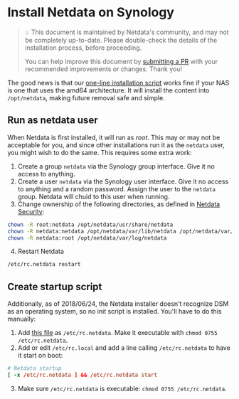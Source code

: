<!--
title: "Install Netdata on Synology"
description: "The Netdata Agent can be installed on AMD64-compatible NAS systems using the 64-bit pre-compiled static binary."
custom_edit_url: https://github.com/netdata/netdata/edit/master/packaging/installer/methods/synology.md
sidebar_label: "Install Netdata on Synology"
learn_status: "Published"
learn_topic_type: "Tasks"
learn_rel_path: "Installation"
-->

# Install Netdata on Synology

> 💡 This document is maintained by Netdata's community, and may not be completely up-to-date. Please double-check the
> details of the installation process, before proceeding.
>
> You can help improve this document by 
> [submitting a PR](https://github.com/netdata/netdata/edit/master/packaging/installer/methods/synology.md) 
> with your recommended improvements or changes. Thank you!


The good news is that our 
[one-line installation script](https://github.com/netdata/netdata/blob/master/packaging/installer/methods/kickstart.md) 
works fine if your NAS is one that uses the amd64 architecture. It
will install the content into `/opt/netdata`, making future removal safe and simple.

## Run as netdata user

When Netdata is first installed, it will run as _root_. This may or may not be acceptable for you, and since other
installations run it as the `netdata` user, you might wish to do the same. This requires some extra work:

1.  Create a group `netdata` via the Synology group interface. Give it no access to anything.
2.  Create a user `netdata` via the Synology user interface. Give it no access to anything and a random password. Assign
    the user to the `netdata` group. Netdata will chuid to this user when running.
3.  Change ownership of the following directories, as defined in 
    [Netdata Security](https://github.com/netdata/netdata/blob/master/docs/netdata-security.md#security-design):

```sh
chown -R root:netdata /opt/netdata/usr/share/netdata
chown -R netdata:netdata /opt/netdata/var/lib/netdata /opt/netdata/var/cache/netdata
chown -R netdata:root /opt/netdata/var/log/netdata
```

4. Restart Netdata

```sh
/etc/rc.netdata restart
```

## Create startup script

Additionally, as of 2018/06/24, the Netdata installer doesn't recognize DSM as an operating system, so no init script is
installed. You'll have to do this manually:

1.  Add [this file](https://gist.github.com/oskapt/055d474d7bfef32c49469c1b53e8225f) as `/etc/rc.netdata`. Make it
    executable with `chmod 0755 /etc/rc.netdata`.
2.  Add or edit `/etc/rc.local` and add a line calling `/etc/rc.netdata` to have it start on boot:

```conf
# Netdata startup
[ -x /etc/rc.netdata ] && /etc/rc.netdata start
```

3. Make sure `/etc/rc.netdata` is executable: `chmod 0755 /etc/rc.netdata`.


